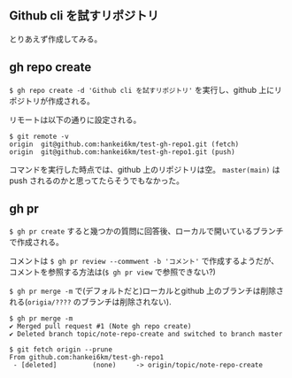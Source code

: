 ## Github cli を試すリポジトリ


とりあえず作成してみる。

## gh repo create

`$ gh repo create -d 'Github cli を試すリポジトリ'` を実行し、github 上にリポジトリが作成される。

リモートは以下の通りに設定される。
```
$ git remote -v
origin  git@github.com:hankei6km/test-gh-repo1.git (fetch)
origin  git@github.com:hankei6km/test-gh-repo1.git (push)
```

コマンドを実行した時点では、github 上のリポジトリは空。
`master(main)` は push されるのかと思ってたらそうでもなかった。

## gh pr

`$ gh pr create` すると幾つかの質問に回答後、ローカルで開いているブランチで作成される。

コメントは `$ gh pr review --commwent -b 'コメント'` で作成するようだが、
コメントを参照する方法は(`$ gh pr view` で参照できない?)


`$ gh pr merge -m` で(デフォルトだと)ローカルとgithub 上のブランチは削除される(`origia/????` のブランチは削除されない).

```console
$ gh pr merge -m
✔ Merged pull request #1 (Note gh repo create)
✔ Deleted branch topic/note-repo-create and switched to branch master

$ git fetch origin --prune
From github.com:hankei6km/test-gh-repo1
 - [deleted]         (none)     -> origin/topic/note-repo-create
```
